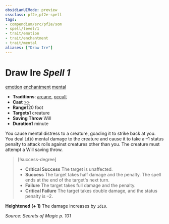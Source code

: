 ```yaml
---
obsidianUIMode: preview
cssclass: pf2e,pf2e-spell
tags:
- compendium/src/pf2e/som
- spell/level/1
- trait/emotion
- trait/enchantment
- trait/mental
aliases: ["Draw Ire"]
---
```

# Draw Ire *Spell 1*   
[emotion](rules/traits/emotion.md "Emotion Effect Trait")  [enchantment](rules/traits/enchantment.md "Enchantment School Trait")  [mental](rules/traits/mental.md "Mental Effect Trait")  

- **Traditions**: [arcane](rules/traits/arcane.md "Arcane Tradition Trait"), [occult](rules/traits/occult.md "Occult Tradition Trait")
- **Cast** [>>](rules/core-rulebook/chapter-9-playing-the-game.md#Actions "Two-Action") 
- **Range**120 foot
- **Targets**1 creature
- **Saving Throw** Will
- **Duration**1 minute

You cause mental distress to a creature, goading it to strike back at you. You deal `1d10` mental damage to the creature and cause it to take a –1 status penalty to attack rolls against creatures other than you. The creature must attempt a Will saving throw.

> [!success-degree] 
> - **Critical Success** The target is unaffected.
> - **Success** The target takes half damage and the penalty. The spell ends at the end of the target's next turn.
> - **Failure** The target takes full damage and the penalty.
> - **Critical Failure** The target takes double damage, and the status penalty is –2.

**Heightened (+ 1)** The damage increases by `1d10`.

*Source: Secrets of Magic p. 101*
